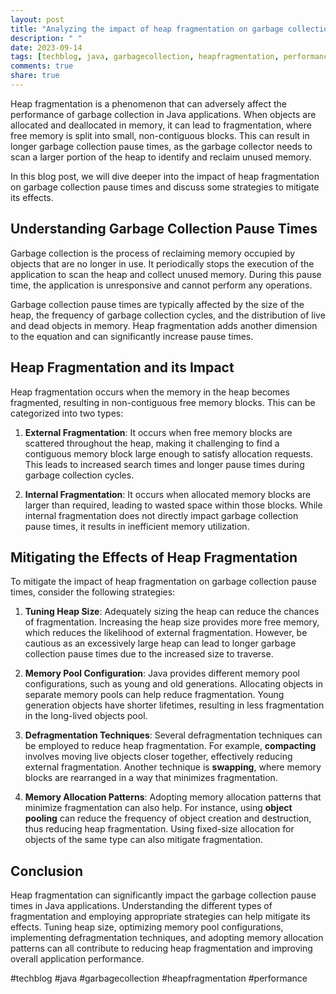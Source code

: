 ```yaml
---
layout: post
title: "Analyzing the impact of heap fragmentation on garbage collection pause times in Java"
description: " "
date: 2023-09-14
tags: [techblog, java, garbagecollection, heapfragmentation, performance]
comments: true
share: true
---
```


Heap fragmentation is a phenomenon that can adversely affect the performance of garbage collection in Java applications. When objects are allocated and deallocated in memory, it can lead to fragmentation, where free memory is split into small, non-contiguous blocks. This can result in longer garbage collection pause times, as the garbage collector needs to scan a larger portion of the heap to identify and reclaim unused memory.

In this blog post, we will dive deeper into the impact of heap fragmentation on garbage collection pause times and discuss some strategies to mitigate its effects.

## Understanding Garbage Collection Pause Times

Garbage collection is the process of reclaiming memory occupied by objects that are no longer in use. It periodically stops the execution of the application to scan the heap and collect unused memory. During this pause time, the application is unresponsive and cannot perform any operations.

Garbage collection pause times are typically affected by the size of the heap, the frequency of garbage collection cycles, and the distribution of live and dead objects in memory. Heap fragmentation adds another dimension to the equation and can significantly increase pause times.

## Heap Fragmentation and its Impact

Heap fragmentation occurs when the memory in the heap becomes fragmented, resulting in non-contiguous free memory blocks. This can be categorized into two types:

1. **External Fragmentation**: It occurs when free memory blocks are scattered throughout the heap, making it challenging to find a contiguous memory block large enough to satisfy allocation requests. This leads to increased search times and longer pause times during garbage collection cycles.

2. **Internal Fragmentation**: It occurs when allocated memory blocks are larger than required, leading to wasted space within those blocks. While internal fragmentation does not directly impact garbage collection pause times, it results in inefficient memory utilization.

## Mitigating the Effects of Heap Fragmentation

To mitigate the impact of heap fragmentation on garbage collection pause times, consider the following strategies:

1. **Tuning Heap Size**: Adequately sizing the heap can reduce the chances of fragmentation. Increasing the heap size provides more free memory, which reduces the likelihood of external fragmentation. However, be cautious as an excessively large heap can lead to longer garbage collection pause times due to the increased size to traverse.

2. **Memory Pool Configuration**: Java provides different memory pool configurations, such as young and old generations. Allocating objects in separate memory pools can help reduce fragmentation. Young generation objects have shorter lifetimes, resulting in less fragmentation in the long-lived objects pool.

3. **Defragmentation Techniques**: Several defragmentation techniques can be employed to reduce heap fragmentation. For example, **compacting** involves moving live objects closer together, effectively reducing external fragmentation. Another technique is **swapping**, where memory blocks are rearranged in a way that minimizes fragmentation.

4. **Memory Allocation Patterns**: Adopting memory allocation patterns that minimize fragmentation can also help. For instance, using **object pooling** can reduce the frequency of object creation and destruction, thus reducing heap fragmentation. Using fixed-size allocation for objects of the same type can also mitigate fragmentation.

## Conclusion

Heap fragmentation can significantly impact the garbage collection pause times in Java applications. Understanding the different types of fragmentation and employing appropriate strategies can help mitigate its effects. Tuning heap size, optimizing memory pool configurations, implementing defragmentation techniques, and adopting memory allocation patterns can all contribute to reducing heap fragmentation and improving overall application performance.

#techblog #java #garbagecollection #heapfragmentation #performance